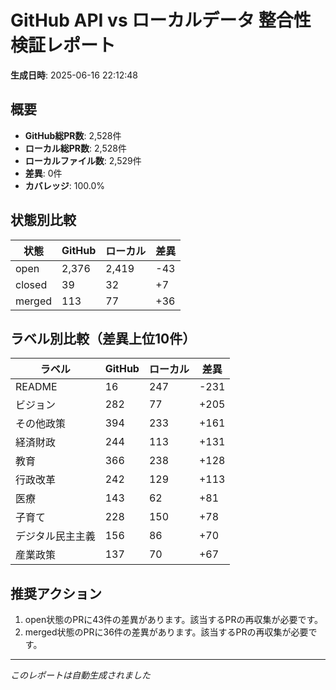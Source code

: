 # GitHub API vs ローカルデータ 整合性検証レポート

**生成日時**: 2025-06-16 22:12:48

## 概要

- **GitHub総PR数**: 2,528件
- **ローカル総PR数**: 2,528件
- **ローカルファイル数**: 2,529件
- **差異**: 0件
- **カバレッジ**: 100.0%

## 状態別比較

| 状態 | GitHub | ローカル | 差異 |
|------|--------|----------|------|
| open | 2,376 | 2,419 | -43 |
| closed | 39 | 32 | +7 |
| merged | 113 | 77 | +36 |

## ラベル別比較（差異上位10件）

| ラベル | GitHub | ローカル | 差異 |
|--------|--------|----------|------|
| README | 16 | 247 | -231 |
| ビジョン | 282 | 77 | +205 |
| その他政策 | 394 | 233 | +161 |
| 経済財政 | 244 | 113 | +131 |
| 教育 | 366 | 238 | +128 |
| 行政改革 | 242 | 129 | +113 |
| 医療 | 143 | 62 | +81 |
| 子育て | 228 | 150 | +78 |
| デジタル民主主義 | 156 | 86 | +70 |
| 産業政策 | 137 | 70 | +67 |

## 推奨アクション

1. open状態のPRに43件の差異があります。該当するPRの再収集が必要です。
2. merged状態のPRに36件の差異があります。該当するPRの再収集が必要です。

---
*このレポートは自動生成されました*